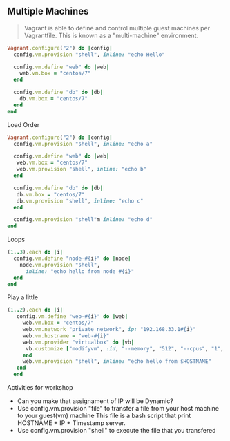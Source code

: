 ## Multiple Machines

> Vagrant is able to define and control multiple guest machines per Vagrantfile. This is known as a "multi-machine" environment.

```rb
Vagrant.configure("2") do |config|
  config.vm.provision "shell", inline: "echo Hello"

  config.vm.define "web" do |web|
    web.vm.box = "centos/7"
  end

  config.vm.define "db" do |db|
    db.vm.box = "centos/7"
  end
end
```

Load Order

```rb
Vagrant.configure("2") do |config|
  config.vm.provision "shell", inline: "echo a"

  config.vm.define "web" do |web|
   web.vm.box = "centos/7"
   web.vm.provision "shell", inline: "echo b"
  end

  config.vm.define "db" do |db|
   db.vm.box = "centos/7"
   db.vm.provision "shell", inline: "echo c"
  end

  config.vm.provision "shell"m inline: "echo d"
end
```

Loops

```rb
(1..3).each do |i|
  config.vm.define "node-#{i}" do |node|
    node.vm.provision "shell",
      inline: "echo hello from node #{i}"
  end
end
```

Play a little

```rb
(1..2).each do |i|
   config.vm.define "web-#{i}" do |web|
     web.vm.box = "centos/7"
     web.vm.network "private_network", ip: "192.168.33.1#{i}"
     web.vm.hostname = "web-#{i}"
     web.vm.provider "virtualbox" do |vb|
      vb.customize ["modifyvm", :id, "--memory", "512", "--cpus", "1", "--name", "web-#{i}"]
     end
     web.vm.provision "shell", inline: "echo hello from $HOSTNAME"
   end
  end
```

Activities for workshop

- Can you make that assignament of IP will be Dynamic?
- Use config.vm.provision "file" to transfer a file from your host machine to your guest(vm) machine
This file is a bash script that print HOSTNAME + IP + Timestamp server.
- Use config.vm.provision "shell" to execute the file that you transfered 



